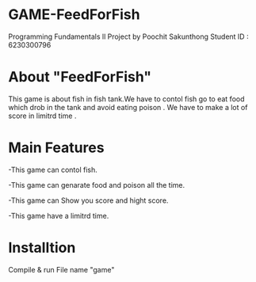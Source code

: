 # GAME-FeedForFish
Programming Fundamentals ll Project by Poochit Sakunthong Student ID : 6230300796
# About "FeedForFish"
This game is about fish in fish tank.We have to contol fish go to eat food which drob in the tank and avoid eating poison .
We have to make a lot of score in limitrd time .
# Main Features
-This game can contol fish.

-This game can genarate food and poison all the time.

-This game can Show you score and hight score.

-This game have a limitrd time.
# Installtion
Compile & run File name "game"
